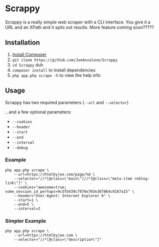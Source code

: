 # Scrappy
Scrappy is a really simple web scraper with a CLI interface. You give it a URL and an XPath and it spits out results.
More feature coming soon?????

## Installation
1. [Install Composer](https://getcomposer.org/)
2. `git clone https://github.com/JoeAnzalone/Scrappy`
3. `cd Scrappy` duh
4. `composer install` to install dependencies
5. `php app.php scrape -h` to view the help info

## Usage
Scrappy has two required parameters (`--url` and `--selector`)


...and a few optional parameters:

* `--cookies`
* `--header`
* `--start`
* `--end`
* `--interval`
* `--debug`

### Example

    php app.php scrape \
        --url=https://htmlbyjoe.com/page/%d \
        --selector="//*[@class=\"main\"]//*[@class=\"meta-item reblog-link\"]" \
        --cookies="awesome=true; some_session_id_perhaps=9cdfb439c7876e703e307864c9167a15" \
        --header="User-Agent: Internet Explorer 6" \
        --start=1 \
        --end=5 \
        --interval=2

### Simpler Example

    php app.php scrape \
        --url=https://htmlbyjoe.com \
        --selector="//*[@class=\"description\"]"
